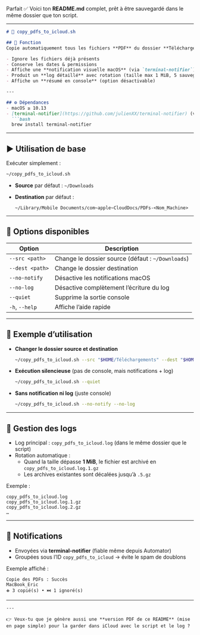 Parfait ✅ Voici ton **README.md** complet, prêt à être sauvegardé dans le même dossier que ton script.

------

~~~markdown
# 📘 copy_pdfs_to_icloud.sh

## 🎯 Fonction
Copie automatiquement tous les fichiers **PDF** du dossier **Téléchargements** (`~/Downloads`) vers **iCloud Drive**, dans un sous-dossier nommé `PDFs-<Nom_Machine>`.

- Ignore les fichiers déjà présents  
- Conserve les dates & permissions  
- Affiche une **notification visuelle macOS** (via `terminal-notifier`)  
- Produit un **log détaillé** avec rotation (taille max 1 MiB, 5 sauvegardes compressées `.gz`)  
- Affiche un **résumé en console** (option désactivable)  

---

## ⚙️ Dépendances
- macOS ≥ 10.13  
- [terminal-notifier](https://github.com/julienXX/terminal-notifier) (via Homebrew) :  
  ```bash
  brew install terminal-notifier
~~~

------

## ▶️ Utilisation de base

Exécuter simplement :

```bash
~/copy_pdfs_to_icloud.sh
```

- **Source** par défaut : `~/Downloads`

- **Destination** par défaut :

  ```
  ~/Library/Mobile Documents/com~apple~CloudDocs/PDFs-<Nom_Machine>
  ```

------

## 📝 Options disponibles

| Option          | Description                                       |
| --------------- | ------------------------------------------------- |
| `--src <path>`  | Change le dossier source (défaut : `~/Downloads`) |
| `--dest <path>` | Change le dossier destination                     |
| `--no-notify`   | Désactive les notifications macOS                 |
| `--no-log`      | Désactive complètement l’écriture du log          |
| `--quiet`       | Supprime la sortie console                        |
| `-h`, `--help`  | Affiche l’aide rapide                             |

------

## 📂 Exemple d’utilisation

- **Changer le dossier source et destination**

  ```bash
  ~/copy_pdfs_to_icloud.sh --src "$HOME/Téléchargements" --dest "$HOME/Library/Mobile Documents/com~apple~CloudDocs/MesPDFs"
  ```

- **Exécution silencieuse** (pas de console, mais notifications + log)

  ```bash
  ~/copy_pdfs_to_icloud.sh --quiet
  ```

- **Sans notification ni log** (juste console)

  ```bash
  ~/copy_pdfs_to_icloud.sh --no-notify --no-log
  ```

------

## 📜 Gestion des logs

- Log principal : `copy_pdfs_to_icloud.log` (dans le même dossier que le script)
- Rotation automatique :
  - Quand la taille dépasse **1 MiB**, le fichier est archivé en `copy_pdfs_to_icloud.log.1.gz`
  - Les archives existantes sont décalées jusqu’à `.5.gz`

Exemple :

```
copy_pdfs_to_icloud.log
copy_pdfs_to_icloud.log.1.gz
copy_pdfs_to_icloud.log.2.gz
…
```

------

## 🔔 Notifications

- Envoyées via **terminal-notifier** (fiable même depuis Automator)
- Groupées sous l’ID `copy_pdfs_to_icloud` → évite le spam de doublons

Exemple affiché :

```
Copie des PDFs : Succès
MacBook_Eric
➕ 3 copié(s) • ⏭️ 1 ignoré(s)
```

------

```
---

👉 Veux-tu que je génère aussi une **version PDF de ce README** (mise en page simple) pour la garder dans iCloud avec le script et le log ?
```